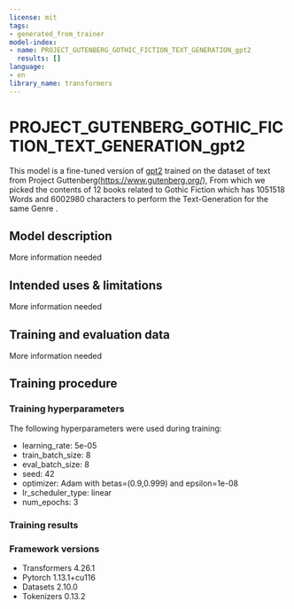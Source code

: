 ```yaml
---
license: mit
tags:
- generated_from_trainer
model-index:
- name: PROJECT_GUTENBERG_GOTHIC_FICTION_TEXT_GENERATION_gpt2
  results: []
language:
- en
library_name: transformers
---
```


<!-- This model card has been generated automatically according to the information the Trainer had access to. You
should probably proofread and complete it, then remove this comment. -->

# PROJECT_GUTENBERG_GOTHIC_FICTION_TEXT_GENERATION_gpt2

This model is a fine-tuned version of [gpt2](https://huggingface.co/gpt2) trained on the dataset of text from Project Guttenberg(https://www.gutenberg.org/), 
From which we picked the contents of 12 books related to Gothic Fiction which has 1051518 Words and 6002980 characters to perform the Text-Generation 
for the same Genre .

## Model description

More information needed

## Intended uses & limitations

More information needed

## Training and evaluation data

More information needed

## Training procedure

### Training hyperparameters

The following hyperparameters were used during training:
- learning_rate: 5e-05
- train_batch_size: 8
- eval_batch_size: 8
- seed: 42
- optimizer: Adam with betas=(0.9,0.999) and epsilon=1e-08
- lr_scheduler_type: linear
- num_epochs: 3

### Training results



### Framework versions

- Transformers 4.26.1
- Pytorch 1.13.1+cu116
- Datasets 2.10.0
- Tokenizers 0.13.2